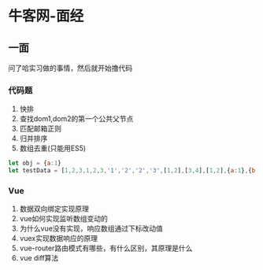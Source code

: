 # 牛客网-面经

## 一面
问了哈实习做的事情，然后就开始撸代码

### 代码题
1. 快排
2. 查找dom1,dom2的第一个公共父节点
3. 匹配邮箱正则
4. 归并排序
5. 数组去重(只能用ES5)
```js
let obj = {a:1}
let testData = [1,2,3,1,2,3,'1','2','2','3',[1,2],[3,4],[1,2],{a:1},{b:2},{a:1},ob1,obj,true,false,true,false,null,null,undefined,undefined]
```
### Vue
1. 数据双向绑定实现原理
2. vue如何实现监听数组变动的
3. 为什么vue没有实现，响应数组通过下标改动值
4. vuex实现数据响应的原理
5. vue-router路由模式有哪些，有什么区别，其原理是什么
6. vue diff算法

<tongji/>